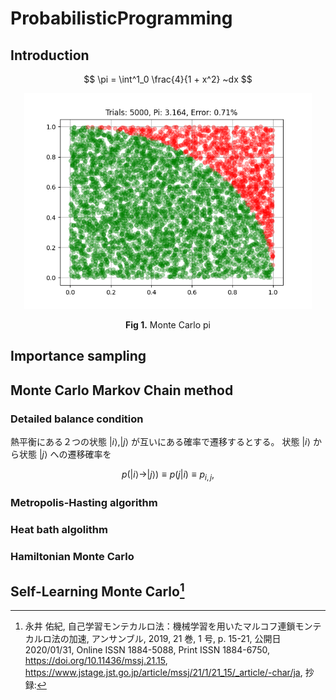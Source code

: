 # ProbabilisticProgramming

## Introduction

$$
\pi = \int^1_0 \frac{4}{1 + x^2} ~dx
$$

<p align="center">
  <img width="460" height="auto" src="./fig/monte_carlo_pi.png">
</p>


<p align="center">
  <b>Fig 1.</b>
  Monte Carlo pi
</p>

<!-- ![monte_carlo_pi](fig/monte_carlo_pi.png) -->

## Importance sampling

## Monte Carlo Markov Chain method

### Detailed balance condition

熱平衡にある２つの状態 $|i\rangle, |j\rangle$ が互いにある確率で遷移するとする。
状態 $|i\rangle$ から状態 $|j\rangle$ への遷移確率を

$$
p(|i\rangle \to |j\rangle) \equiv p(j|i) \equiv p_{i,j},
$$



### Metropolis-Hasting algorithm

### Heat bath algolithm

### Hamiltonian Monte Carlo

## Self-Learning Monte Carlo[^2019Nagai]

[^2019Nagai]: 永井 佑紀, 自己学習モンテカルロ法：機械学習を用いたマルコフ連鎖モンテカルロ法の加速, アンサンブル, 2019, 21 巻, 1 号, p. 15-21, 公開日 2020/01/31, Online ISSN 1884-5088, Print ISSN 1884-6750, https://doi.org/10.11436/mssj.21.15, https://www.jstage.jst.go.jp/article/mssj/21/1/21_15/_article/-char/ja, 抄録:

